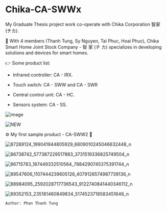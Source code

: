 # Chika-CA-SWWx

My Graduate Thesis project work co-operate with Chika Corporation 智家 (チカ).

📍 With 4 members (Thanh Tung, Sy Nguyen, Tai Phuc, Hoai Phuc), Chika Smart Home Joint Stock Company - 智 家 (チ カ) specializes in developing  solutions and devices for smart homes.

👉 Some product list:

- Infrared controller: CA - IRX.

- Touch switch: CA - SWW and CA - SWR

- Central control unit: CA - HC.

- Sensors system: CA - SS.


![image](https://user-images.githubusercontent.com/48848418/72683184-a8249100-3b07-11ea-97ea-71700537be0d.png)

![NEW](https://user-images.githubusercontent.com/48848418/75621707-52450d80-5bca-11ea-890a-4d9dab182267.png)


⚙️ My first sample product - CA-SWW2 💎

![87289124_199041944805929_6809010245046632448_n](https://user-images.githubusercontent.com/48848418/74909325-a0982680-53ea-11ea-9987-82f26f7f038a.png)

![86738742_577387229517883_3731519336825749504_n](https://user-images.githubusercontent.com/48848418/75621526-1c068e80-5bc8-11ea-81ff-14ec7a6970ce.png)

![86715783_187449332510564_7884290745375391744_n](https://user-images.githubusercontent.com/48848418/75621527-1dd05200-5bc8-11ea-9830-11fb1bc4a2ba.png)

![89547606_1107444239605126_4079126574987739136_n](https://user-images.githubusercontent.com/48848418/76400327-b4fc8d00-63b2-11ea-8d2f-94cbffae5dc6.jpg)

![88984095_2592028717736543_9122740841440346112_n](https://user-images.githubusercontent.com/48848418/76400335-b75ee700-63b2-11ea-92ce-a66cdade64c9.jpg)

![89352153_235181460849834_5174523718583451648_n](https://user-images.githubusercontent.com/48848418/76400337-b928aa80-63b2-11ea-8801-ad7997fd4116.jpg)

    Author: Phan Thanh Tung
